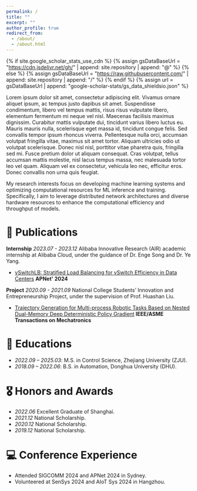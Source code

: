 ```yaml
---
permalink: /
title: ""
excerpt: ""
author_profile: true
redirect_from: 
  - /about/
  - /about.html
---
```


{% if site.google_scholar_stats_use_cdn %}
{% assign gsDataBaseUrl = "https://cdn.jsdelivr.net/gh/" | append: site.repository | append: "@" %}
{% else %}
{% assign gsDataBaseUrl = "https://raw.githubusercontent.com/" | append: site.repository | append: "/" %}
{% endif %}
{% assign url = gsDataBaseUrl | append: "google-scholar-stats/gs_data_shieldsio.json" %}

<span class='anchor' id='about-me'></span>

Lorem ipsum dolor sit amet, consectetur adipiscing elit. Vivamus ornare aliquet ipsum, ac tempus justo dapibus sit amet. Suspendisse condimentum, libero vel tempus mattis, risus risus vulputate libero, elementum fermentum mi neque vel nisl. Maecenas facilisis maximus dignissim. Curabitur mattis vulputate dui, tincidunt varius libero luctus eu. Mauris mauris nulla, scelerisque eget massa id, tincidunt congue felis. Sed convallis tempor ipsum rhoncus viverra. Pellentesque nulla orci, accumsan volutpat fringilla vitae, maximus sit amet tortor. Aliquam ultricies odio ut volutpat scelerisque. Donec nisl nisl, porttitor vitae pharetra quis, fringilla sed mi. Fusce pretium dolor ut aliquam consequat. Cras volutpat, tellus accumsan mattis molestie, nisl lacus tempus massa, nec malesuada tortor leo vel quam. Aliquam vel ex consectetur, vehicula leo nec, efficitur eros. Donec convallis non urna quis feugiat.

My research interests focus on developing machine learning systems and optimizing computational resources for ML inference and training. Specifically, I aim to leverage distributed network architectures and diverse hardware resources to enhance the computational efficiency and throughput of models.


# 📝 Publications 

<div class='paper-box'><div class='paper-box-image'><div><div class="badge"></div></div></div><div class='paper-box-text' markdown="1">

**Internship** *2023.07 - 2023.12* Alibaba Innovative Research (AIR) academic internship at Alibaba Cloud, under the guidance of Dr. Enge Song and Dr. Ye Yang.
- [vSwitchLB: Stratified Load Balancing for vSwitch Efficiency in Data Centers](https://dl.acm.org/doi/10.1145/3663408.3663422) **APNet' 2024**

</div>
</div>

**Project** *2020.09 - 2021.09* National College Students’ Innovation and Entrepreneurship Project, under the supervision of Prof. Huashan Liu.

- [Trajectory Generation for Multi-process Robotic Tasks Based on Nested Dual-Memory Deep Deterministic Policy Gradient](https://ieeexplore.ieee.org/document/9756549) **IEEE/ASME Transactions on Mechatronics**


# 📖 Educations
- *2022.09 – 2025.03*: M.S. in Control Science, Zhejiang University (ZJU).
- *2018.09 – 2022.06*: B.S. in Automation, Donghua University (DHU).

# 🎖 Honors and Awards
- *2022.06* Excellent Graduate of Shanghai.
- *2021.12* National Scholarship. 
- *2020.12* National Scholarship. 
- *2019.12* National Scholarship.

# 💻 Conference Experience
- Attended SIGCOMM 2024 and APNet 2024 in Sydney.
- Volunteered at SenSys 2024 and AIoT Sys 2024 in Hangzhou.


